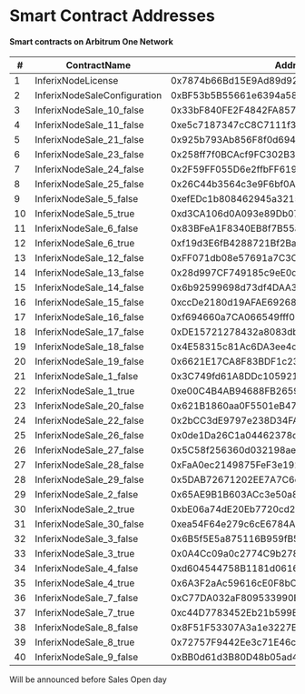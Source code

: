 # Smart Contract Addresses

#### Smart contracts on Arbitrum One Network&#x20;

<table><thead><tr><th width="48">#</th><th width="264">ContractName</th><th width="444">Address</th></tr></thead><tbody><tr><td>1</td><td>InferixNodeLicense</td><td>0x7874b66Bd15E9Ad89d92c03B570d702E96319D55</td></tr><tr><td>2</td><td>InferixNodeSaleConfiguration</td><td>0xBF53b5B55661e6394a5828d835297879676cf500</td></tr><tr><td>3</td><td>InferixNodeSale_10_false</td><td>0x33bF840FE2F4842FA857F8f7cd05fd6C3227A257</td></tr><tr><td>4</td><td>InferixNodeSale_11_false</td><td>0xe5c7187347cC8C7111f3Ee6b7fD3F12fbBC50B12</td></tr><tr><td>5</td><td>InferixNodeSale_21_false</td><td>0x925b793Ab856F8f0d6941B58B46136E443D9d55a</td></tr><tr><td>6</td><td>InferixNodeSale_23_false</td><td>0x258ff7f0BCAcf9FC302B3a2866Bafc21a4E95D79</td></tr><tr><td>7</td><td>InferixNodeSale_24_false</td><td>0x2F59FF055D6e2ffbFF61928B9E85A6ca1fc67A50</td></tr><tr><td>8</td><td>InferixNodeSale_25_false</td><td>0x26C44b3564c3e9F6bf0A5214c6862A5a9C357A34</td></tr><tr><td>9</td><td>InferixNodeSale_5_false</td><td>0xefEDc1b808462945a3215B90C450b27A161DB958</td></tr><tr><td>10</td><td>InferixNodeSale_5_true</td><td>0xd3CA106d0A093e89Db07eB05c3E518b6ef2dea8D</td></tr><tr><td>11</td><td>InferixNodeSale_6_false</td><td>0x83BFeA1F8340EB8f7B55a452D66d68C49a2Ef377</td></tr><tr><td>12</td><td>InferixNodeSale_6_true</td><td>0xf19d3E6fB4288721Bf2BaeD033C511A5dA23eF02</td></tr><tr><td>13</td><td>InferixNodeSale_12_false</td><td>0xFF071db08e57691a7C3C7cBd1D5BCaEb59837851</td></tr><tr><td>14</td><td>InferixNodeSale_13_false</td><td>0x28d997CF749185c9eE0d20C1A963B32031Ef1154</td></tr><tr><td>15</td><td>InferixNodeSale_14_false</td><td>0x6b92599698d73df4DAA341379EA2F201A4fa8530</td></tr><tr><td>16</td><td>InferixNodeSale_15_false</td><td>0xccDe2180d19AFAE692684Ae192E613c341B26bB4</td></tr><tr><td>17</td><td>InferixNodeSale_16_false</td><td>0xf694660a7CA066549fff0EDb1ce57AAF910252B2</td></tr><tr><td>18</td><td>InferixNodeSale_17_false</td><td>0xDE15721278432a8083db49dd517E48a2919B7906</td></tr><tr><td>19</td><td>InferixNodeSale_18_false</td><td>0x4E58315c81Ac6DA3ee4c538C5554e5029E7Ba972</td></tr><tr><td>20</td><td>InferixNodeSale_19_false</td><td>0x6621E17CA8F83BDF1c2307c23e6a75b9c456B3a9</td></tr><tr><td>21</td><td>InferixNodeSale_1_false</td><td>0x3C749fd61A8DDc10592118C815749213022ed5df</td></tr><tr><td>22</td><td>InferixNodeSale_1_true</td><td>0xe00C4B4AB94688FB26590ee0BbBc9bFfdAB2974A</td></tr><tr><td>23</td><td>InferixNodeSale_20_false</td><td>0x621B1860aa0F5501eB473BF547719b335c5b1777</td></tr><tr><td>24</td><td>InferixNodeSale_22_false</td><td>0x2bCC3dE9797e238D34FA440BA8a32B1a2488e4Eb</td></tr><tr><td>25</td><td>InferixNodeSale_26_false</td><td>0x0de1Da26C1a04462378daa31b5732Ff17c99c2d2</td></tr><tr><td>26</td><td>InferixNodeSale_27_false</td><td>0x5C58f256360d032198ae74723D2270195FC465b9</td></tr><tr><td>27</td><td>InferixNodeSale_28_false</td><td>0xFaA0ec2149875FeF3e192d54EfffFe206bb4Fb7a</td></tr><tr><td>28</td><td>InferixNodeSale_29_false</td><td>0x5DAB72671202EE7A7C6e8A94E6359F3034c0EB60</td></tr><tr><td>29</td><td>InferixNodeSale_2_false</td><td>0x65AE9B1B603ACc3e50a8987982757e5B51d15f60</td></tr><tr><td>30</td><td>InferixNodeSale_2_true</td><td>0xbE06a74dE20Eb7720cd239a28D670387D50310cc</td></tr><tr><td>31</td><td>InferixNodeSale_30_false</td><td>0xea54F64e279c6cE6784Ae82fA59Ee3B38a13AfD9</td></tr><tr><td>32</td><td>InferixNodeSale_3_false</td><td>0x6B5f5E5a875116B959fB50d221B38d050973a3Eb</td></tr><tr><td>33</td><td>InferixNodeSale_3_true</td><td>0x0A4Cc09a0c2774C9b2785Bf6Ec2003Ad38a1D142</td></tr><tr><td>34</td><td>InferixNodeSale_4_false</td><td>0xd604544758B1181d0616CD8Fb228822e3a14Cc38</td></tr><tr><td>35</td><td>InferixNodeSale_4_true</td><td>0x6A3F2aAc59616cE0F8bCb0A84C180eccE2D0A610</td></tr><tr><td>36</td><td>InferixNodeSale_7_false</td><td>0xC77DA032aF809533990E576dc13b3367d16127b8</td></tr><tr><td>37</td><td>InferixNodeSale_7_true</td><td>0xc44D7783452Eb21b599EBB0857d87Ce7Bcc667bA</td></tr><tr><td>38</td><td>InferixNodeSale_8_false</td><td>0x8F51F53307A3a1e3227EA09D829a3BaD7C590063</td></tr><tr><td>39</td><td>InferixNodeSale_8_true</td><td>0x72757F9442Ee3c71E46c41F4133CCf40EBB5812E</td></tr><tr><td>40</td><td>InferixNodeSale_9_false</td><td>0xBB0d61d3B80D48b05ad4daf4AD781c052Fd4B998</td></tr></tbody></table>

Will be announced before Sales Open day

